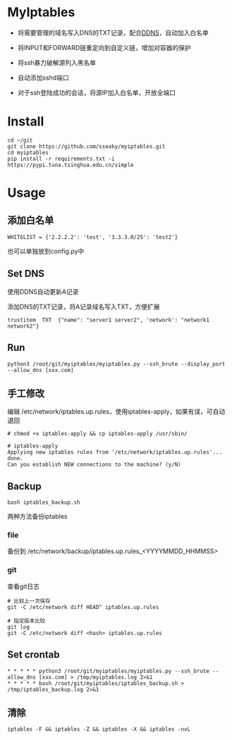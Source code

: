 # MyIptables

- 将需要管理的域名写入DNS的TXT记录，配合[DDNS](https://github.com/NewFuture/DDNS)，自动加入白名单

- 将INPUT和FORWARD链重定向到自定义链，增加对容器的保护

- 将ssh暴力破解源列入黑名单

- 自动添加sshd端口

- 对于ssh登陆成功的会话，将源IP加入白名单，开放全端口
  
  

# Install

```
cd ~/git
git clone https://github.com/sseaky/myiptables.git
cd myiptables
pip install -r requirements.txt -i https://pypi.tuna.tsinghua.edu.cn/simple
```



# Usage

## 添加白名单

```
WHITELIST = {'2.2.2.2': 'test', '3.3.3.0/25': 'test2'}
```

也可以单独放到config.py中



## Set DNS

使用DDNS自动更新A记录

添加DNS的TXT记录，将A记录域名写入TXT，方便扩展

```
trustitem  TXT  {"name": "server1 server2", 'network': "network1 network2"}
```

## Run

```
python3 /root/git/myiptables/myiptables.py --ssh_brute --display_port --allow_dns [xxx.com]
```



## 手工修改

编辑 /etc/network/iptables.up.rules，使用iptables-apply，如果有误，可自动退回

```
# chmod +x iptables-apply && cp iptables-apply /usr/sbin/
 
# iptables-apply
Applying new iptables rules from '/etc/network/iptables.up.rules'... done.
Can you establish NEW connections to the machine? (y/N) 
```



## Backup

```
bash iptables_backup.sh
```

两种方法备份iptables

### file

备份到 /etc/network/backup/iptables.up.rules_<YYYYMMDD_HHMMSS>

### git

查看git日志

```
# 比较上一次保存
git -C /etc/network diff HEAD^ iptables.up.rules

# 指定版本比较
git log
git -C /etc/network diff <hash> iptables.up.rules
```



## Set crontab

```
* * * * * python3 /root/git/myiptables/myiptables.py --ssh_brute --allow_dns [xxx.com] > /tmp/myiptables.log 2>&1
* * * * * bash /root/git/myiptables/iptables_backup.sh > /tmp/iptables_backup.log 2>&1
```



## 清除

```
iptables -F && iptables -Z && iptables -X && iptables -nvL
```

